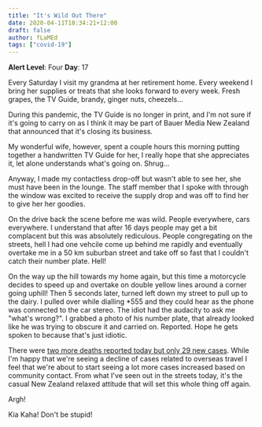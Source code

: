 ```yaml
---
title: "It's Wild Out There"
date: 2020-04-11T18:34:21+12:00
draft: false
author: fLaMEd
tags: ["covid-19"]
---
```


**Alert Level**: Four
**Day**: 17

Every Saturday I visit my grandma at her retirement home. Every weekend I bring her supplies or treats that she looks forward to every week. Fresh grapes, the TV Guide, brandy, ginger nuts, cheezels...

During this pandemic, the TV Guide is no longer in print, and I'm not sure if it's going to carry on as I think it may be part of Bauer Media New Zealand that announced that it's closing its business.

My wonderful wife, however, spent a couple hours this morning putting together a handwritten TV Guide for her, I really hope that she appreciates it, let alone understands what's going on. Shrug...

Anyway, I made my contactless drop-off but wasn't able to see her, she must have been in the lounge. The staff member that I spoke with through the window was excited to receive the supply drop and was off to find her to give her her goodies.

On the drive back the scene before me was wild. People everywhere, cars everywhere. I understand that after 16 days people may get a bit complacent but this was absolutely rediculous. People congregating on the streets, hell I had one vehcile come up behind me rapidly and eventually overtake me in a 50 km suburban street and take off so fast that I couldn't catch their number plate. Hell!

On the way up the hill towards my home again, but this time a motorcycle decides to speed up and overtake on double yellow lines around a corner going uphill! Then 5 seconds later, turned left down my street to pull up to the dairy. I pulled over while dialling *555 and they could hear as the phone was connected to the car stereo. The idiot had the audacity to ask me "what's wrong?". I grabbed a photo of his number plate, that already looked like he was trying to obscure it and carried on. Reported. Hope he gets spoken to because that's just idiotic.

There were [two more deaths reported today but only 29 new cases](https://www.rnz.co.nz/news/national/414023/covid-19-coronavirus-death-toll-rises-to-four-in-new-zealand). While I'm happy that we're seeing a decline of cases related to overseas travel I feel that we're about to start seeing a lot more cases increased based on community contact. From what I've seen out in the streets today, it's the casual New Zealand relaxed attitude that will set this whole thing off again.

Argh!

Kia Kaha! Don't be stupid!